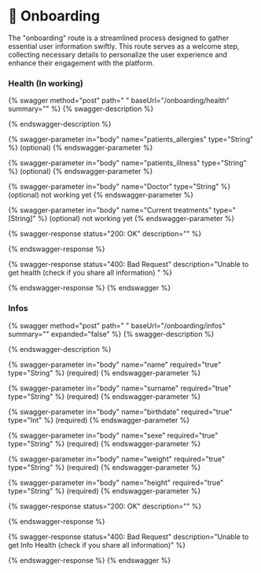 # 📃 Onboarding

The "onboarding" route is a streamlined process designed to gather essential user information swiftly. This route serves as a welcome step, collecting necessary details to personalize the user experience and enhance their engagement with the platform.





### Health (In working)

{% swagger method="post" path=" " baseUrl="/onboarding/health" summary="" %}
{% swagger-description %}

{% endswagger-description %}

{% swagger-parameter in="body" name="patients_allergies" type="String" %}
(optional)
{% endswagger-parameter %}

{% swagger-parameter in="body" name="patients_illness" type="String" %}
(optional)
{% endswagger-parameter %}

{% swagger-parameter in="body" name="Doctor" type="String" %}
(optional) not working yet
{% endswagger-parameter %}

{% swagger-parameter in="body" name="Current treatments" type="[String]" %}
(optional) not working yet
{% endswagger-parameter %}

{% swagger-response status="200: OK" description="" %}

{% endswagger-response %}

{% swagger-response status="400: Bad Request" description="Unable to get health (check if you share all information) " %}

{% endswagger-response %}
{% endswagger %}

### Infos

{% swagger method="post" path=" " baseUrl="/onboarding/infos" summary="" expanded="false" %}
{% swagger-description %}

{% endswagger-description %}

{% swagger-parameter in="body" name="name" required="true" type="String" %}
(required)
{% endswagger-parameter %}

{% swagger-parameter in="body" name="surname" required="true" type="String" %}
(required)
{% endswagger-parameter %}

{% swagger-parameter in="body" name="birthdate" required="true" type="Int" %}
(required)
{% endswagger-parameter %}

{% swagger-parameter in="body" name="sexe" required="true" type="String" %}
(required)
{% endswagger-parameter %}

{% swagger-parameter in="body" name="weight" required="true" type="String" %}
(required)
{% endswagger-parameter %}

{% swagger-parameter in="body" name="height" required="true" type="String" %}
(required)
{% endswagger-parameter %}

{% swagger-response status="200: OK" description="" %}

{% endswagger-response %}

{% swagger-response status="400: Bad Request" description="Unable to get Info Health (check if you share all information)" %}

{% endswagger-response %}
{% endswagger %}


